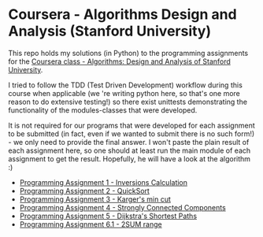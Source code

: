# Coursera - Algorithms Design and Analysis (Stanford University)

This repo holds my solutions (in Python) to the programming assignments for the [Coursera class - Algorithms: Design and Analysis of Stanford University](https://www.coursera.org/learn/algorithm-design-analysis/home/welcome).

I tried to follow the TDD (Test Driven Development) workflow during this
course when applicable (we 're writing python here, so that's one more reason to do extensive testing!) so there exist unittests demonstrating the
functionality of the modules-classes that were developed.

It is not required for our programs that were developed for each assignment to be submitted (in fact, even if we wanted to submit there is no such 
form!) - we only need to provide the final answer. I won't paste the plain result of each assignment here, so one should at least run the main
module of each assignment to get the result. Hopefully, he will have a look at the algorithm :) 

* [Programming Assignment 1 - Inversions Calculation](assignment1_inversions_calculator)
* [Programming Assignment 2 - QuickSort](assignment2_quicksort_count_comparisons)
* [Programming Assignment 3 - Karger's min cut](assignment3_karger_min_cut)
* [Programming Assignment 4 - Strongly Connected Components](assignment4_strongly_connected_components)
* [Programming Assignment 5 - Dijkstra's Shortest Paths](assignment5_dijkstra)
* [Programming Assignment 6.1 - 2SUM range](assignment_6_1_2sum)

